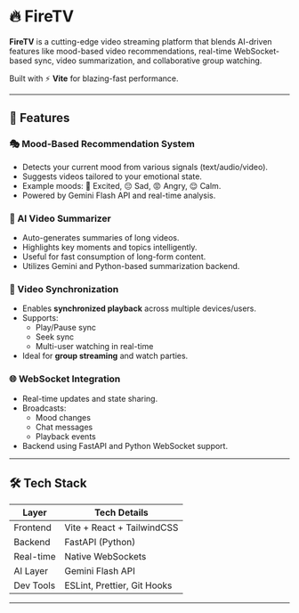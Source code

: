 # 🔥 FireTV

**FireTV** is a cutting-edge video streaming platform that blends AI-driven features like mood-based video recommendations, real-time WebSocket-based sync, video summarization, and collaborative group watching.

Built with ⚡️ **Vite** for blazing-fast performance.

---

## 🚀 Features

### 🎭 Mood-Based Recommendation System
- Detects your current mood from various signals (text/audio/video).
- Suggests videos tailored to your emotional state.
- Example moods: 🎉 Excited, 😔 Sad, 😡 Angry, 😌 Calm.
- Powered by Gemini Flash API and real-time analysis.

### 🧠 AI Video Summarizer
- Auto-generates summaries of long videos.
- Highlights key moments and topics intelligently.
- Useful for fast consumption of long-form content.
- Utilizes Gemini and Python-based summarization backend.

### 🔄 Video Synchronization
- Enables **synchronized playback** across multiple devices/users.
- Supports:
  - Play/Pause sync
  - Seek sync
  - Multi-user watching in real-time
- Ideal for **group streaming** and watch parties.

### 🌐 WebSocket Integration
- Real-time updates and state sharing.
- Broadcasts:
  - Mood changes
  - Chat messages
  - Playback events
- Backend using FastAPI and Python WebSocket support.

---

## 🛠️ Tech Stack

| Layer        | Tech Details                      |
|--------------|-----------------------------------|
| Frontend     | Vite + React + TailwindCSS         |
| Backend      | FastAPI (Python)                   |
| Real-time    | Native WebSockets                  |
| AI Layer     | Gemini Flash API                   |
| Dev Tools    | ESLint, Prettier, Git Hooks |

---


